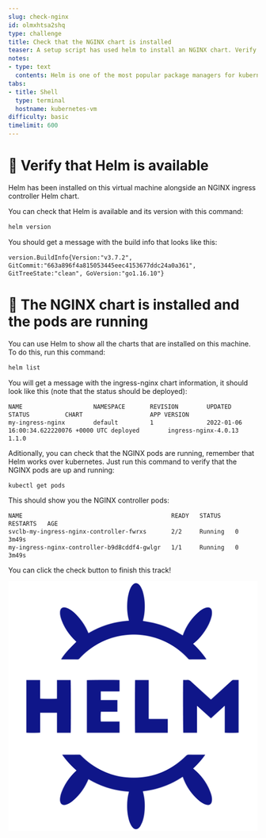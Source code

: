 ```yaml
---
slug: check-nginx
id: olmxhtsa2shq
type: challenge
title: Check that the NGINX chart is installed
teaser: A setup script has used helm to install an NGINX chart. Verify that it worked!
notes:
- type: text
  contents: Helm is one of the most popular package managers for kubernetes!
tabs:
- title: Shell
  type: terminal
  hostname: kubernetes-vm
difficulty: basic
timelimit: 600
---
```


# 👀 Verify that Helm is available

Helm has been installed on this virtual machine alongside an NGINX ingress controller Helm chart.

You can check that Helm is available and its version with this command:

```bash
helm version
```

You should get a message with the build info that looks like this:

```
version.BuildInfo{Version:"v3.7.2", GitCommit:"663a896f4a815053445eec4153677ddc24a0a361", GitTreeState:"clean", GoVersion:"go1.16.10"}
```

# 🚀 The NGINX chart is installed and the pods are running

You can use Helm to show all the charts that are installed on this machine. To do this, run this command:

```bash
helm list
```

You will get a message with the ingress-nginx chart information, it should look like this (note that the status should be deployed):

```
NAME                    NAMESPACE       REVISION        UPDATED                                 STATUS          CHART                   APP VERSION
my-ingress-nginx        default         1               2022-01-06 16:00:34.622220076 +0000 UTC deployed        ingress-nginx-4.0.13    1.1.0
```

Aditionally, you can check that the NGINX pods are running, remember that Helm works over kubernetes. Just run this command to verify that the NGINX pods are up and running:

```
kubectl get pods
```

This should show you the NGINX controller pods:

```
NAME                                          READY   STATUS    RESTARTS   AGE
svclb-my-ingress-nginx-controller-fwrxs       2/2     Running   0          3m49s
my-ingress-nginx-controller-b9d8cddf4-gwlgr   1/1     Running   0          3m49s
```

You can click the check button to finish this track!

![helm](../assets/helm.png)

